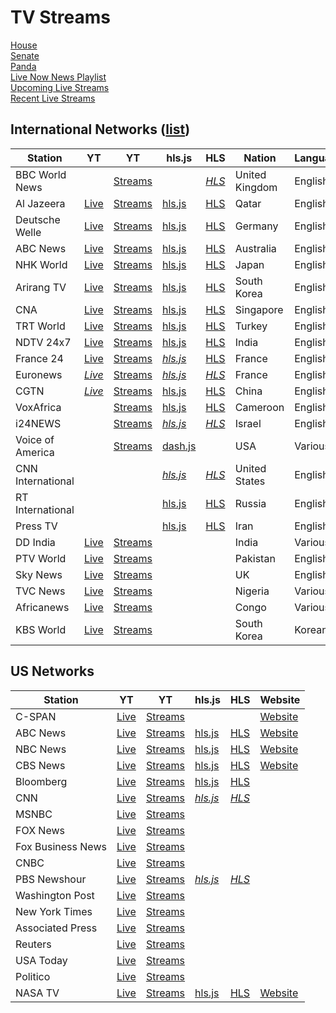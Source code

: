 # TV Streams

<link rel="stylesheet" type="text/css" href="css/markdown.css">
<link rel="shortcut icon" href="ico/favicon.png" type="image/x-icon">

[House](/house.html)  
[Senate](/senate.html)  
[Panda](/panda.html)  
[Live Now News Playlist](https://www.youtube.com/playlist?list=PL3ZQ5CpNulQmA2Tegc98c0XXJTzuKb0wS)  
[Upcoming Live Streams](https://www.youtube.com/playlist?list=PLU12uITxBEPHHlOIWGAIezbshH82rGpKp)  
[Recent Live Streams](https://www.youtube.com/playlist?list=PLU12uITxBEPFteq84ODnPRJjskBgVQC2M)

## International Networks ([list](https://en.wikipedia.org/wiki/List_of_world_news_channels))

| Station | YT | YT | hls.js | HLS | Nation | Language | Funding | Website | Wikipedia |
| - | - | - | - | - | - | - | - | - | - |
| BBC World News | | [Streams](https://www.youtube.com/channel/UC16niRr50-MSBwiO3YDb3RA/streams) | | [*HLS*](http://ott-cdn.ucom.am/s24/index.m3u8) | United Kingdom | English | Public | [Website](https://www.bbc.com/news/world_radio_and_tv) | [Wikipedia](https://en.wikipedia.org/wiki/BBC_World_News) |
| Al Jazeera | [Live](https://www.youtube.com/channel/UCNye-wNBqNL5ZzHSJj3l8Bg/live) | [Streams](https://www.youtube.com/channel/UCNye-wNBqNL5ZzHSJj3l8Bg/streams) | [hls.js](/hlsjsvideo.html?stream=https://live-hls-web-aje.getaj.net/AJE/index.m3u8) | [HLS](https://live-hls-web-aje.getaj.net/AJE/index.m3u8) | Qatar | English | Hybrid | [Website](https://www.aljazeera.com/live/) | [Wikipedia](https://en.wikipedia.org/wiki/Al_Jazeera_English) |
| Deutsche Welle | [Live](https://www.youtube.com/channel/UCknLrEdhRCp1aegoMqRaCZg/live) | [Streams](https://www.youtube.com/channel/UCknLrEdhRCp1aegoMqRaCZg/streams) | [hls.js](/hlsjsvideo.html?stream=https://dwamdstream102.akamaized.net/hls/live/2015525/dwstream102/index.m3u8) | [HLS](https://dwamdstream102.akamaized.net/hls/live/2015525/dwstream102/index.m3u8) | Germany | English | Public | [Website](https://www.dw.com/en/media-center/live-tv/s-100825?channel=1) | [Wikipedia](https://en.wikipedia.org/wiki/DW-TV) |
| ABC News | [Live](https://www.youtube.com/channel/UCVgO39Bk5sMo66-6o6Spn6Q/live) | [Streams](https://www.youtube.com/channel/UCVgO39Bk5sMo66-6o6Spn6Q/streams) | [hls.js](/hlsjsvideo.html?stream=https://abc-iview-mediapackagestreams-2.akamaized.net/out/v1/6e1cc6d25ec0480ea099a5399d73bc4b/index.m3u8) | [HLS](https://abc-iview-mediapackagestreams-2.akamaized.net/out/v1/6e1cc6d25ec0480ea099a5399d73bc4b/index.m3u8) | Australia | English | Public | [Website](https://www.abc.net.au/news/) | [Wikipedia](https://en.wikipedia.org/wiki/ABC_News_(Australia)) |
| NHK World | [Live](https://www.youtube.com/channel/UCSPEjw8F2nQDtmUKPFNF7_A/live) | [Streams](https://www.youtube.com/channel/UCSPEjw8F2nQDtmUKPFNF7_A/streams) | [hls.js](/hlsjsvideo.html?stream=https://nhkworld.webcdn.stream.ne.jp/www11/nhkworld-tv/global/2003458/live.m3u8) | [HLS](https://nhkworld.webcdn.stream.ne.jp/www11/nhkworld-tv/global/2003458/live.m3u8) | Japan | English | Public | [Website](https://www3.nhk.or.jp/nhkworld/en/live/) | [Wikipedia](https://en.wikipedia.org/wiki/NHK_World-Japan) |
| Arirang TV | [Live](https://www.youtube.com/channel/UC-PHIZjV-oX8H7zD1cCN2NQ/live) | [Streams](https://www.youtube.com/channel/UC-PHIZjV-oX8H7zD1cCN2NQ/streams) | [hls.js](/hlsjsvideo.html?stream=https://amdlive-ch01-ctnd-com.akamaized.net/arirang_1ch/smil:arirang_1ch.smil/master.m3u8) | [HLS](https://amdlive-ch01-ctnd-com.akamaized.net/arirang_1ch/smil:arirang_1ch.smil/master.m3u8) | South Korea | English | Public | [Website](http://www.arirang.co.kr/player/OnAir_TV.asp) | [Wikipedia](https://en.wikipedia.org/wiki/ArirangTV) |
| CNA | [Live](https://www.youtube.com/channel/UC83jt4dlz1Gjl58fzQrrKZg/live) | [Streams](https://www.youtube.com/channel/UC83jt4dlz1Gjl58fzQrrKZg/streams) | [hls.js](/hlsjsvideo.html?stream=https://d2e1asnsl7br7b.cloudfront.net/7782e205e72f43aeb4a48ec97f66ebbe/index.m3u8) | [HLS](https://d2e1asnsl7br7b.cloudfront.net/7782e205e72f43aeb4a48ec97f66ebbe/index.m3u8) | Singapore | English | Hybrid | [Website](https://www.channelnewsasia.com/news/livetv) | [Wikipedia](https://en.wikipedia.org/wiki/CNA_(news_channel)) |
| TRT World | [Live](https://www.youtube.com/channel/UC7fWeaHhqgM4Ry-RMpM2YYw/live) | [Streams](https://www.youtube.com/channel/UC7fWeaHhqgM4Ry-RMpM2YYw/streams) | [hls.js](/hlsjsvideo.html?stream=https://api.trtworld.com/livestream/v1/WcM3Oa2LHD9iUjWDSRUI335NkMWVTUV351H56dqC/master.m3u8) | [HLS](https://api.trtworld.com/livestream/v1/WcM3Oa2LHD9iUjWDSRUI335NkMWVTUV351H56dqC/master.m3u8) | Turkey | English | Public | [Website](https://www.trtworld.com/live/) | [Wikipedia](https://en.wikipedia.org/wiki/TRT_World) |
| NDTV 24x7 | [Live](https://www.youtube.com/channel/UCZFMm1mMw0F81Z37aaEzTUA/live) | [Streams](https://www.youtube.com/channel/UCZFMm1mMw0F81Z37aaEzTUA/streams) | [hls.js](/hlsjsvideo.html?stream=https://ndtv24x7elemarchana.akamaized.net/hls/live/2003678/ndtv24x7/ndtv24x7master.m3u8) | [HLS](https://ndtv24x7elemarchana.akamaized.net/hls/live/2003678/ndtv24x7/ndtv24x7master.m3u8) | India | English | Private | [Website](https://www.ndtv.com/video/live/channel/ndtv24x7) | [Wikipedia](https://en.wikipedia.org/wiki/NDTV_24x7) |
| France 24 | [Live](https://www.youtube.com/channel/UCQfwfsi5VrQ8yKZ-UWmAEFg/live) | [Streams](https://www.youtube.com/channel/UCQfwfsi5VrQ8yKZ-UWmAEFg/streams) | [*hls.js*](/hlsjsvideo.html?stream=https://d4de59d01af447a498cb0565ad005588.mediatailor.us-east-1.amazonaws.com/v1/master/82ded7a88773aef3d6dd1fedce15ba2d57eb6bca/viewmedia-7/live_091/HD/playlist.m3u8) | [HLS](https://d4de59d01af447a498cb0565ad005588.mediatailor.us-east-1.amazonaws.com/v1/master/82ded7a88773aef3d6dd1fedce15ba2d57eb6bca/viewmedia-7/live_091/HD/playlist.m3u8) | France | English | Public | [Website](https://www.france24.com/en/live) | [Wikipedia](https://en.wikipedia.org/wiki/France_24) |
| Euronews | [*Live*](https://www.youtube.com/channel/UCSrZ3UV4jOidv8ppoVuvW9Q/live) | [Streams](https://www.youtube.com/channel/UCSrZ3UV4jOidv8ppoVuvW9Q/streams) | [*hls.js*](/hlsjsvideo.html?stream=https://rakuten-euronews-1-gb.samsung.wurl.com/manifest/playlist.m3u8) | [*HLS*](https://rakuten-euronews-1-gb.samsung.wurl.com/manifest/playlist.m3u8) | France | English | Hybrid | [Website](https://www.euronews.com/) | [Wikipedia](https://en.wikipedia.org/wiki/Euronews) |
| CGTN | [*Live*](https://www.youtube.com/channel/UCgrNz-aDmcr2uuto8_DL2jg/live) | [Streams](www.youtube.com/channel/UCgrNz-aDmcr2uuto8_DL2jg/streams) | [hls.js](/hlsjsvideo.html?stream=https://news.cgtn.com/resource/live/english/cgtn-news.m3u8) | [HLS](https://news.cgtn.com/resource/live/english/cgtn-news.m3u8) | China | English | Public | [Website](https://www.cgtn.com/channel/en.do) | [Wikipedia](https://en.wikipedia.org/wiki/CGTN_(TV_channel)) |
| VoxAfrica | | [Streams](https://www.youtube.com/channel/UCjKNsuxGRnEVhhdri-CtFag/streams) | [hls.js](/hlsjsvideo.html?stream=https://1494836162.rsc.cdn77.org/LS-PRG-59570-1/index.m3u8) | [HLS](https://1494836162.rsc.cdn77.org/LS-PRG-59570-1/index.m3u8) | Cameroon | English | Private | [Website](https://voxafrica.com/) | |
| i24NEWS | | [Streams](https://www.youtube.com/channel/UCvHDpsWKADrDia0c99X37vg/streams) | [*hls.js*](/hlsjsvideo.html?stream=https://bcovlive-a.akamaihd.net/6e3dd61ac4c34d6f8fb9698b565b9f50/eu-central-1/5377161796001/profile_0/chunklist_dvr.m3u8) | [*HLS*](https://bcovlive-a.akamaihd.net/6e3dd61ac4c34d6f8fb9698b565b9f50/eu-central-1/5377161796001/profile_0/chunklist_dvr.m3u8) | Israel | English | Private | [Website](https://www.i24news.tv/en) | [Wikipedia](https://en.wikipedia.org/wiki/I24NEWS) |
| Voice of America | | [Streams](https://www.youtube.com/channel/UCVSNOxehfALut52NbkfRBaA/streams) | [dash.js](/dashjsvideo.html?stream=https://voa-ingest.akamaized.net/dash/live/2033875/tvmc06/manifest.mpd) | | USA | Various | Public | [Website](https://www.voanews.com/live/video/116) | [Wikipedia](https://en.wikipedia.org/wiki/Voice_of_America) |
| CNN International | | | [*hls.js*](/hlsjsvideo.html?stream=https://cnn-cnninternational-1-gb.samsung.wurl.com/manifest/playlist.m3u8) | [*HLS*](https://cnn-cnninternational-1-gb.samsung.wurl.com/manifest/playlist.m3u8) | United States | English | Private | [Website](https://edition.cnn.com) | [Wikipedia](https://en.wikipedia.org/wiki/CNN_International) |
| RT International |  |  | [hls.js](/hlsjsvideo.html?stream=https://rt-glb.rttv.com/live/rtnews/playlist.m3u8) | [HLS](https://rt-glb.rttv.com/live/rtnews/playlist.m3u8) | Russia | English | Public | [Website](https://www.rt.com/on-air/) | [Wikipedia](https://en.wikipedia.org/wiki/RT_(TV_network)) |
| Press TV | | | [hls.js](/hlsjsvideo.html?stream=https://cdnlive3.presstv.ir/cdnlive/smil:cdnlive.smil/playlist.m3u8) | [HLS](https://cdnlive3.presstv.ir/cdnlive/smil:cdnlive.smil/playlist.m3u8) | Iran | English | Public | [Website](https://www.presstv.ir/Live) | [Wikipedia](https://en.wikipedia.org/wiki/Press_TV) |
| DD India | [Live](https://www.youtube.com/channel/UCGDQNvybfDDeGTf4GtigXaw/live) | [Streams](https://www.youtube.com/channel/UCGDQNvybfDDeGTf4GtigXaw/streams) | | | India | Various | Public | [Website](https://prasarbharati.gov.in/live-tv/) | [Wikipedia](https://en.wikipedia.org/wiki/DD_India) |
| PTV World | [Live](https://www.youtube.com/channel/UCj-e7yp2_-qE-TPritppZGQ/live) | [Streams](https://www.youtube.com/channel/UCj-e7yp2_-qE-TPritppZGQ/streams) | | | Pakistan | English | Public | [Website](https://ptv.com.pk/ptvWorld) | [Wikipedia](https://en.wikipedia.org/wiki/Pakistan_Television_Corporation) |
| Sky News | [Live](https://www.youtube.com/channel/UCoMdktPbSTixAyNGwb-UYkQ/live) | [Streams](https://www.youtube.com/channel/UCoMdktPbSTixAyNGwb-UYkQ/streams) | | | UK | English | Private | [Website](https://news.sky.com/story/watch-sky-news-live-10315632) | [Wikipedia](https://en.wikipedia.org/wiki/Sky_News#Sky_News_International) |
| TVC News | [Live](https://www.youtube.com/channel/UCgp4A6I8LCWrhUzn-5SbKvA/live) | [Streams](https://www.youtube.com/channel/UCgp4A6I8LCWrhUzn-5SbKvA/streams) | | | Nigeria | Various | Private | [Website](https://tvcnews.tv/live-streaming/) | [Wikipedia](https://en.wikipedia.org/wiki/TVC_News) |
| Africanews | [Live](https://www.youtube.com/channel/UC1_E8NeF5QHY2dtdLRBCCLA/live) | [Streams](https://www.youtube.com/channel/UC1_E8NeF5QHY2dtdLRBCCLA/streams) | | | Congo | Various | Private | [Website](https://www.africanews.com/live/) | [Wikipedia](https://en.wikipedia.org/wiki/Africanews) |
| KBS World | [Live](https://www.youtube.com/channel/UC5BMQOsAB8hKUyHu9KI6yig/live) | [Streams](https://www.youtube.com/channel/UC5BMQOsAB8hKUyHu9KI6yig/streams) | | | South Korea | Korean | Public | [Website](https://kbsworld.kbs.co.kr/index_en.php) | [Wikipedia](https://en.wikipedia.org/wiki/KBS_World_(TV_channel)) |

## US Networks

| Station | YT | YT | hls.js | HLS | Website |
|-|-|-|-|-|-|
| C-SPAN | [Live](https://www.youtube.com/channel/UCb--64Gl51jIEVE-GLDAVTg/live) | [Streams](https://www.youtube.com/channel/UCb--64Gl51jIEVE-GLDAVTg/streams) | | | [Website](https://www.c-span.org/networks/) |
| ABC News | [Live](https://www.youtube.com/channel/UCBi2mrWuNuyYy4gbM6fU18Q/live) | [Streams](https://www.youtube.com/channel/UCBi2mrWuNuyYy4gbM6fU18Q/streams) | [hls.js](/hlsjsvideo.html?stream=https://content.uplynk.com/channel/3324f2467c414329b3b0cc5cd987b6be.m3u8) | [HLS](https://content.uplynk.com/channel/3324f2467c414329b3b0cc5cd987b6be.m3u8) | [Website](https://abcnews.go.com/Live) |
| NBC News | [Live](https://www.youtube.com/channel/UCeY0bbntWzzVIaj2z3QigXg/live) | [Streams](https://www.youtube.com/channel/UCeY0bbntWzzVIaj2z3QigXg/streams) | [hls.js](/hlsjsvideo.html?stream=https://nbcnews2.akamaized.net/hls/live/723426/NBCNewsPlaymaker24x7Linear99a3a827-ua/master.m3u8) | [HLS](https://nbcnews2.akamaized.net/hls/live/723426/NBCNewsPlaymaker24x7Linear99a3a827-ua/master.m3u8) | [Website](https://www.nbc.com/live?brand=nbc-news) |
| CBS News | [Live](https://www.youtube.com/channel/UC8p1vwvWtl6T73JiExfWs1g/live) | [Streams](https://www.youtube.com//channel/UC8p1vwvWtl6T73JiExfWs1g/streams) | [hls.js](/hlsjsvideo.html?stream=https://cbsn-us.cbsnstream.cbsnews.com/out/v1/55a8648e8f134e82a470f83d562deeca/master_11.m3u8) | [HLS](https://cbsn-us.cbsnstream.cbsnews.com/out/v1/55a8648e8f134e82a470f83d562deeca/master_11.m3u8) | [Website](https://www.cbsnews.com/live/)|
| Bloomberg | [Live](https://www.youtube.com/channel/UCUMZ7gohGI9HcU9VNsr2FJQ/live) | [Streams](https://www.youtube.com/channel/UCUMZ7gohGI9HcU9VNsr2FJQ/streams) | [hls.js](/hlsjsvideo.html?stream=https://www.bloomberg.com/media-manifest/streams/us.m3u8) | [HLS](https://www.bloomberg.com/media-manifest/streams/us.m3u8) ||
| CNN | [Live](https://www.youtube.com/channel/UCupvZG-5ko_eiXAupbDfxWw/live) | [Streams](https://www.youtube.com/channel/UCupvZG-5ko_eiXAupbDfxWw/streams) | [*hls.js*](/hlsjsvideo.html?stream=https://tve-live-lln.warnermediacdn.com/hls/live/586495/cnngo/cnn_slate/VIDEO_0_3564000.m3u8) | [*HLS*](https://tve-live-lln.warnermediacdn.com/hls/live/586495/cnngo/cnn_slate/VIDEO_0_3564000.m3u8) ||
| MSNBC | [Live](https://www.youtube.com/channel/UCaXkIU1QidjPwiAYu6GcHjg/live) | [Streams](https://www.youtube.com/channel/UCaXkIU1QidjPwiAYu6GcHjg/streams) ||||
| FOX News | [Live](https://www.youtube.com/channel/UCXIJgqnII2ZOINSWNOGFThA/live) | [Streams](https://www.youtube.com/channel/UCXIJgqnII2ZOINSWNOGFThA/streams) ||||
| Fox Business News | [Live](https://www.youtube.com/channel/UCCXoCcu9Rp7NPbTzIvogpZg/live) | [Streams](https://www.youtube.com/channel/UCCXoCcu9Rp7NPbTzIvogpZg/streams) ||||
| CNBC | [Live](https://www.youtube.com/channel/UCvJJ_dzjViJCoLf5uKUTwoA/live) | [Streams](https://www.youtube.com/channel/UCvJJ_dzjViJCoLf5uKUTwoA/streams) ||||
| PBS Newshour | [Live](https://www.youtube.com/channel/UC6ZFN9Tx6xh-skXCuRHCDpQ/live) | [Streams](https://www.youtube.com/channel/UC6ZFN9Tx6xh-skXCuRHCDpQ/streams) | [*hls.js*](/hlsjsvideo.html?stream=https://pbs-samsunguk.amagi.tv/playlist.m3u8) | [*HLS*](https://pbs-samsunguk.amagi.tv/playlist.m3u8) ||
| Washington Post | [Live](https://www.youtube.com/channel/UCHd62-u_v4DvJ8TCFtpi4GA/live) | [Streams](https://www.youtube.com/channel/UCHd62-u_v4DvJ8TCFtpi4GA/streams) ||||
| New York Times | [Live](https://www.youtube.com/channel/UCqnbDFdCpuN8CMEg0VuEBqA/live) | [Streams](https://www.youtube.com/channel/UCqnbDFdCpuN8CMEg0VuEBqA/streams) ||||
| Associated Press | [Live](https://www.youtube.com/channel/UC52X5wxOL_s5yw0dQk7NtgA/live) | [Streams](https://www.youtube.com/channel/UC52X5wxOL_s5yw0dQk7NtgA/streams) ||||
| Reuters | [Live](https://www.youtube.com/channel/UChqUTb7kYRX8-EiaN3XFrSQ/live) | [Streams](https://www.youtube.com/channel/UChqUTb7kYRX8-EiaN3XFrSQ/streams) ||||
| USA Today | [Live](https://www.youtube.com/channel/UCP6HGa63sBC7-KHtkme-p-g/live) | [Streams](https://www.youtube.com/channel/UCP6HGa63sBC7-KHtkme-p-g/streams) ||||
| Politico | [Live](https://www.youtube.com/channel/UCgjtvMmHXbutALaw9XzRkAg/live) | [Streams](https://www.youtube.com/channel/UCgjtvMmHXbutALaw9XzRkAg/streams) ||||
| NASA TV | [Live](https://www.youtube.com/channel/UCLA_DiR1FfKNvjuUpBHmylQ/live) | [Streams](https://www.youtube.com/channel/UCLA_DiR1FfKNvjuUpBHmylQ/streams) | [hls.js](/hlsjsvideo.html?stream=https://ntv1.akamaized.net/hls/live/2014075/NASA-NTV1-HLS/master.m3u8) | [HLS](https://ntv1.akamaized.net/hls/live/2014075/NASA-NTV1-HLS/master.m3u8) | [Website](https://www.nasa.gov/multimedia/nasatv/#public) |